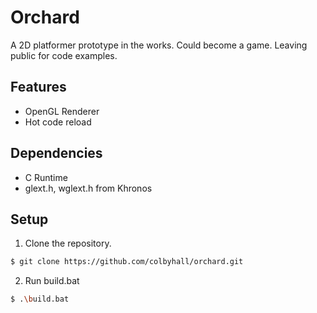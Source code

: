 # Orchard
A 2D platformer prototype in the works. Could become a game. Leaving public for code examples.

## Features
* OpenGL Renderer
* Hot code reload

## Dependencies
* C Runtime
* glext.h, wglext.h from Khronos

## Setup
1. Clone the repository. 
```sh
$ git clone https://github.com/colbyhall/orchard.git
```
2. Run build.bat
```sh
$ .\build.bat
```
